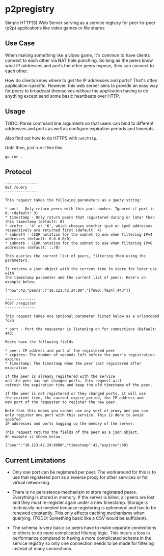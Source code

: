 # p2pregistry

Simple HTTP(S) Web Server serving as a service registry for
peer-to-peer (p2p) applications like video games or file shares

## Use Case

When making something like a video game, it's common to have
clients connect to each other via NAT hole punching. So long
as the peers know what IP addresses and ports the other peers expose,
they can connect to each other.

How do clients know where to get the IP addresses and ports? That's often
application-specific. However, this web server aims to provide
an easy way for peers to broadcast themselves without the application
having to do anything except send some basic heartbeats over HTTP.

## Usage

TODO:
Parse command line arguments so that users can bind to different
addresses and ports as well as configure expiration periods and timeouts.

Also find out how to do HTTPS with ``net/http``.

Until then, just run it like this
```sh
go run .
```

## Protocol

```
---------------
GET /query
---------------

This request takes the following parameters as a query string:

* port - Only return peers with this port number. Ignored if port is 0. (default: 0)
* timestamp - Only return peers that registered during or later than this timestamp (default: 0)
* prefer - '4' or '6', which chooses whether ipv4 or ipv6 addresses respectively are returned first (default: 4)
* subnet4 - CIDR notation for the subnet to use when filtering IPv4 addresses (default: 0.0.0.0/0)
* subnet6 - CIDR notation for the subnet to use when filtering IPv6 addresses (default: ::/0)

This queries the current list of peers, filtering them using the parameters.

It returns a json object with the current time to store for later use with
the timestamp parameter and the current list of peers. Here's an example below.

{"now":42,"peers":["10.123.42.24:80","[fe80::fe24]:443"]}

--------------
POST /register
--------------

This request takes one optional parameter listed below as a urlencoded form

* port - Port the requester is listening on for connections (Default: 443)

Peers have the following fields

* peer: IP address and port of the registered peer
* expires: The number of seconds left before the peer's registration expires
* timestamp: The timestamp when the peer last registered after expiration

If the peer is already registered with the service
and the peer has not changed ports, this request will
refresh the expiration time and keep the old timestamp of the peer.

If the peer is not registered or they changed ports, it will use
the current time, the current expire period, the IP address and
new port of the requester to register the new peer.

Note that this means you cannot use any sort of proxy and you can
only register one port with this service. This is done to avoid spoofed
IP addresses and ports hogging up the memory of the server.

This request returns the fields of the peer as a json object.
An example is shown below.

{"peer":"10.123.42.24:8080","timestamp":42,"expires":60}
```

## Current Limitations

* Only one port can be registered per peer. The workaround for this is to
  use that registered port as a reverse proxy for other services or for
  virtual networking.

* There is no persistence mechanism to store registered peers. Everything
  is stored in memory. If the server is killed, all peers are lost and they
  must re-register again under a new timestamp. Storage is technically not
  needed because registering is ephemeral and has to be renewed constantly.
  This only affects caching mechanisms when querying. (TODO: Something
  basic like a CSV would be sufficient).

* The schema is very basic so peers have to make separate connections to
  others to do more complicated filtering logic. This incurs a loss in performance
  compared to having a more complicated schema in the service registry so only
  one connection needs to be made for filtering instead of many connections.

